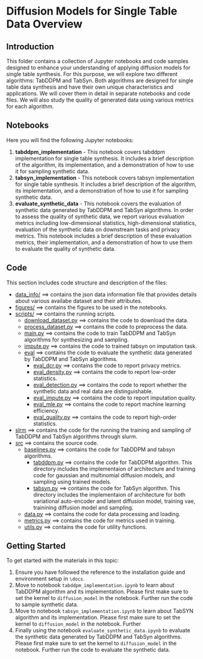 # Diffusion Models for Single Table Data Overview

## Introduction
This folder contains a collection of Jupyter notebooks and code samples designed to enhance your understanding of applying diffusion models for single table synthesis. For this purpose, we will explore two different algorithms: TabDDPM and TabSyn. Both algorithms are designed for single table data synthesis and have their own unique characteristics and applications. We will cover them in detail in separate notebooks and code files. We will also study the quality of generated data using various metrics for each algorithm.


## Notebooks
Here you will find the following Jupyter notebooks:
1. **tabddpm_implementation** - This notebook covers tabddpm implementation for single table synthesis. It includes a brief description of the algorithm, its implementation, and a demonstration of how to use it for sampling synthetic data.
2. **tabsyn_implementation** - This notebook covers tabsyn implementation for single table synthesis. It includes a brief description of the algorithm, its implementation, and a demonstration of how to use it for sampling synthetic data.
3. **evaluate_synthetic_data** - This notebook covers the evaluation of synthetic data generated by TabDDPM and TabSyn algorithms. In order to assess the quality of synthetic data, we report various evaluation metrics including low-dimensional statistics, high-dimensional statistics, evaluation of the synthetic data on downstream tasks and privacy metrics. This notebook includes a brief description of these evaluation metrics, their implementation, and a demonstration of how to use them to evaluate the quality of synthetic data.

## Code
This section includes code structure and description of the files:

* [data_info/](./data_info) ==> contains the json data information file that provides details about various availabe dataset and their attributes.
* [figures/](./figures) ==> contains the figures to be used in the notebooks.
* [scripts/](./scripts) ==> contains the running scripts.
    * [download_dataset.py](./scripts/download_dataset.py) ==> contains the code to download the data.
    * [process_dataset.py](./scripts/process_dataset.py) ==> contains the code to preprocess the data.
    * [main.py](./scripts/main.py) ==> contains the code to train TabDDPM and TabSyn algorithms for synthesizing and sampling.
    * [impute.py](./scripts/impute.py) ==> contains the code to trained tabsyn on imputation task.
    * [eval](./scripts/eval) ==> contains the code to evaluate the synthetic data generated by TabDDPM and TabSyn algorithms.
        * [eval_dcr.py](./scripts/eval/eval_dcr.py) ==> contains the code to report privacy metrics.
        * [eval_density.py](./scripts/eval/eval_density.py) ==> contains the code to report low-order statistics.
        * [eval_detection.py](./scripts/eval/eval_detection.py) ==> contains the code to report whether the synthetic data and real data are distinguishable.
        * [eval_impute.py](./scripts/eval/eval_impute.py) ==> contains the code to report imputation quality.
        * [eval_mle.py](./scripts/eval/eval_mle.py) ==> contains the code to report machine learning efficiency.
        * [eval_quality.py](./scripts/eval/eval_quality.py) ==> contains the code to report high-order statistics.
* [slrm](./slrm) ==> contains the code for the running the training and sampling of TabDDPM and TabSyn algorithms through slurm.
* [src](./src) ==> contains the source code.
    * [baselines.py](./src/baselines) ==> contains the code for TabDDPM and tabsyn algorithms.
        * [tabddpm.py](./src/baselines/tabddpm.py) ==> contains the code for TabDDPM algorithm. This directory includes the implementaion of architecture and training code for gaussian and multinomial diffusion models, and sampling using trained models.
        * [tabsyn.py](./src/baselines/tabsyn.py) ==> contains the code for TabSyn algorithm. This directory includes the implementaion of architecture for both variational auto-encoder and latent diffusion model, training vae, trainining diffusion model and sampling.
    * [data.py](./src/data.py) ==> contains the code for data processing and loading.
    * [metrics.py](./src/metrics.py) ==> contains the code for metrics used in training.
    * [utils.py](./src/utils.py) ==> contains the code for utility functions.


## Getting Started
To get started with the materials in this topic:
1. Ensure you have followed the reference to the installation guide and environment setup in `\docs`.
2. Move to notebook `tabddpm_implementation.ipynb` to learn about TabDDPM algorithm and its implementation. Please first make sure to set the kernel to `diffusion_model` in the notebook. Further run the code to sample synthetic data.
3. Move to notebook `tabsyn_implementation.ipynb` to learn about TabSYN algorithm and its implementation. Please first make sure to set the kernel to `diffusion_model` in the notebook. Further
4. Finally using the notebook `evaluate_synthetic_data.ipynb` to evaluate the synthetic data generated by TabDDPM and TabSyn algorithms. Please first make sure to set the kernel to `diffusion_model` in the notebook. Further run the code to evaluate the synthetic data.
